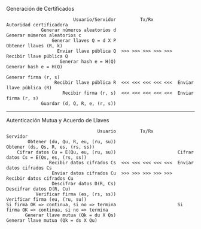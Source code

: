 Generación de Certificados

                             Usuario/Servidor         Tx/Rx         Autoridad certificadora
                 Generar números aleatorios d                       Generar números aleatorios c
                     Generar llaves Q = d X P                       Obtener llaves (R, k)
                       Enviar llave pública Q  >>> >>> >>> >>> >>>  Recibir llave pública Q
                        Generar hash e = H(Q)                       Generar hash e = H(Q)
                                                                    Generar firma (r, s)
                      Recibir llave pública R  <<< <<< <<< <<< <<<  Enviar llave pública (R)
                         Recibir firma (r, s)  <<< <<< <<< <<< <<<  Enviar firma (r, s)
                 Guardar (d, Q, R, e, (r, s))
______________________________________________________________________________________________________________________________

Autenticación Mutua y Acuerdo de Llaves

                                      Usuario         Tx/Rx         Servidor
            Obtener (du, Qu, R, eu, (ru, su))                       Obtener (ds, Qs, R, es, (rs, ss))
        Cifrar datos Cu = E(Qu, eu, (ru, su))                       Cifrar datos Cs = E(Qs, es, (rs, ss))
                    Recibir datos cifrados Cs  <<< <<< <<< <<< <<<  Enviar datos cifrados Cs
                     Enviar datos cifrados Cu  >>> >>> >>> >>> >>>  Recibir datos cifrados Cu 
                     Descifrar datos D(R, Cs)                       Descifrar datos D(R, Cu)
               Verificar firma (es, (rs, ss))                       Verificar firma (eu, (ru, su))
    Si firma OK => continua, si no => termina                       Si firma OK => continua, si no => termina
           Generar llave mutua (Qk = du X Qs)                       Generar llave mutua (Qk = ds X Qu)
